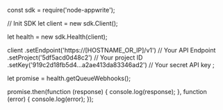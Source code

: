 const sdk = require('node-appwrite');

// Init SDK
let client = new sdk.Client();

let health = new sdk.Health(client);

client
    .setEndpoint('https://[HOSTNAME_OR_IP]/v1') // Your API Endpoint
    .setProject('5df5acd0d48c2') // Your project ID
    .setKey('919c2d18fb5d4...a2ae413da83346ad2') // Your secret API key
;

let promise = health.getQueueWebhooks();

promise.then(function (response) {
    console.log(response);
}, function (error) {
    console.log(error);
});